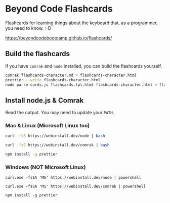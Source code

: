 # Beyond Code Flashcards

Flashcards for learning things about the keyboard that, as a programmer, you need to know. :-D

<https://beyondcodebootcamp.github.io/flashcards/>

## Build the flashcards

If you have `comrak` and `node` installed, you can build the flashcards yourself.

```bash
comrak flashcards-character.md > flashcards-character.html
prettier --write flashcards-character.html
node parse-cards.js flashcards.tpl.html flashcards-character.html > flashcards.html
```

## Install node.js & Comrak

Read the output. You may need to update your `PATH`.

### Mac & Linux (Microsoft Linux too)

```bash
curl -fsS https://webinstall.dev/node | bash
```

```bash
curl -fsS https://webinstall.dev/comrak | bash
```

```bash
npm install -g prettier
```

### Windows (NOT Microsoft Linux)

```pwsh
curl.exe -fsSA 'MS' https://webinstall.dev/node | powershell
```

```pwsh
curl.exe -fsSA 'MS' https://webinstall.dev/comrak | powershell
```

```pwsh
npm install -g prettier
```
